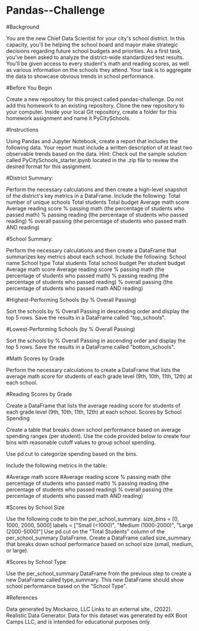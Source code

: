 # Pandas--Challenge


#Background

You are the new Chief Data Scientist for your city's school district. In this capacity, you'll be helping the school board and mayor make strategic decisions regarding future school budgets and priorities. As a first task, you've been asked to analyze the district-wide standardized test results. You'll be given access to every student's math and reading scores, as well as various information on the schools they attend. Your task is to aggregate the data to showcase obvious trends in school performance.

#Before You Begin

Create a new repository for this project called pandas-challenge. Do not add this homework to an existing repository. Clone the new repository to your computer. Inside your local Git repository, create a folder for this homework assignment and name it PyCitySchools.

#Instructions

Using Pandas and Jupyter Notebook, create a report that includes the following data. Your report must include a written description of at least two observable trends based on the data. Hint: Check out the sample solution called PyCitySchools_starter.ipynb located in the .zip file to review the desired format for this assignment.

#District Summary:

Perform the necessary calculations and then create a high-level snapshot of the district's key metrics in a DataFrame. Include the following: Total number of unique schools Total students Total budget Average math score Average reading score % passing math (the percentage of students who passed math) % passing reading (the percentage of students who passed reading) % overall passing (the percentage of students who passed math AND reading)

#School Summary:

Perform the necessary calculations and then create a DataFrame that summarizes key metrics about each school. Include the following: School name School type Total students Total school budget Per student budget Average math score Average reading score % passing math (the percentage of students who passed math) % passing reading (the percentage of students who passed reading) % overall passing (the percentage of students who passed math AND reading)

#Highest-Performing Schools (by % Overall Passing)

Sort the schools by % Overall Passing in descending order and display the top 5 rows. Save the results in a DataFrame called "top_schools".

#Lowest-Performing Schools (by % Overall Passing)

Sort the schools by % Overall Passing in ascending order and display the top 5 rows. Save the results in a DataFrame called "bottom_schools".

#Math Scores by Grade

Perform the necessary calculations to create a DataFrame that lists the average math score for students of each grade level (9th, 10th, 11th, 12th) at each school.

#Reading Scores by Grade

Create a DataFrame that lists the average reading score for students of each grade level (9th, 10th, 11th, 12th) at each school. Scores by School Spending

Create a table that breaks down school performance based on average spending ranges (per student). Use the code provided below to create four bins with reasonable cutoff values to group school spending.

Use pd.cut to categorize spending based on the bins.

Include the following metrics in the table:

#Average math score #Average reading score % passing math (the percentage of students who passed math) % passing reading (the percentage of students who passed reading) % overall passing (the percentage of students who passed math AND reading)

#Scores by School Size

Use the following code to bin the per_school_summary. size_bins = [0, 1000, 2000, 5000] labels = ["Small (<1000)", "Medium (1000-2000)", "Large (2000-5000)"] Use pd.cut on the "Total Students" column of the per_school_summary DataFrame. Create a DataFrame called size_summary that breaks down school performance based on school size (small, medium, or large).

#Scores by School Type

Use the per_school_summary DataFrame from the previous step to create a new DataFrame called type_summary. This new DataFrame should show school performance based on the "School Type".

#References

Data generated by Mockaroo, LLC Links to an external site., (2022). Realistic Data Generator. Data for this dataset was generated by edX Boot Camps LLC, and is intended for educational purposes only.
